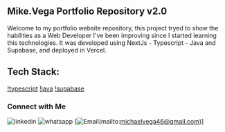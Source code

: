 ## Mike.Vega Portfolio Repository v2.0

Welcome to my portfolio website repository, this project tryed to show the habilities as a Web Developer I've been improving since I started learning this technologies. It was developed using NextJs - Typescript - Java and Supabase, and deployed in Vercel.

## Tech Stack:

[!typescript](./public/logos/typescript.png) [!java](./public/logos/java.png) [!supabase](./public/logos/supabase.png)


### Connect with Me

![linkedin](https://img.shields.io/badge/Linkedin%20Profile-blue?logo=linkedin&logoColor=white&link=https%3A%2F%2Flinkedin.com%2Fin%2Fmikequeve)
![whatsapp](https://img.shields.io/badge/Chat%20in%20Whatsapp-green?link=https%3A%2F%2Fapi.whatsapp.com%2Fsend%3Fphone%3D50660488396)
[![Email](https://img.shields.io/badge/Send%20me%20an%20Email-blue?style=flat)(mailto:michaelvega46@gmail.com)]